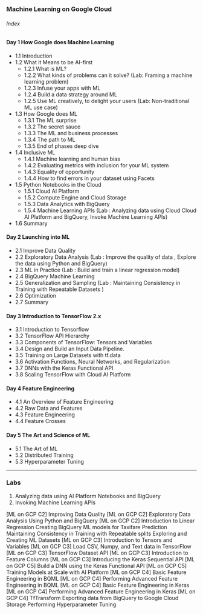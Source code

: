 ### Machine Learning on Google Cloud

###### Index

#### Day 1 How Google does Machine Learning
- 1.1 Introduction
- 1.2 What it Means to be AI-first
    - 1.2.1 What is ML?
    - 1.2.2 What kinds of problems can it solve? (Lab: Framing a machine learning problem)
    - 1.2.3 Infuse your apps with ML
    - 1.2.4 Build a data strategy around ML
    - 1.2.5 Use ML creatively, to delight your users (Lab: Non-traditional ML use case)
- 1.3 How Google does ML
    - 1.3.1 The ML surprise
    - 1.3.2 The secret sauce
    - 1.3.3 The ML and business processes
    - 1.3.4 The path to ML
    - 1.3.5 End of phases deep dive
- 1.4 Inclusive ML
    - 1.4.1 Machine learning and human bias
    - 1.4.2 Evaluating metrics with inclusion for your ML system 
    - 1.4.3 Equality of opportunity
    - 1.4.4 How to find errors in your dataset using Facets
- 1.5 Python Notebooks in the Cloud
    - 1.5.1 Cloud AI Platform
    - 1.5.2 Compute Engine and Cloud Storage
    - 1.5.3 Data Analytics with BigQuery
    - 1.5.4 Machine Learning APIs (Lab : Analyzing data using Cloud Cloud AI Platform and BigQuery, Invoke Machine Learning APIs)
- 1.6 Summary

#### Day 2 Launching into ML
- 2.1 Improve Data Quality
- 2.2 Exploratory Data Analysis (Lab : Improve the quality of data , Explore the data using Python and BigQuery)
- 2.3 ML in Practice (Lab : Build and train a linear regression model)
- 2.4 BigQuery Machine Learning
- 2.5 Generalization and Sampling (Lab : Maintaining Consistency in Training with Repeatable Datasets )
- 2.6 Optimization
- 2.7 Summary

#### Day 3 Introduction to TensorFlow 2.x
- 3.1 Introduction to Tensorflow 
- 3.2 TensorFlow API Hierarchy 
- 3.3 Components of TensorFlow: Tensors and Variables 
- 3.4 Design and Build an Input Data Pipeline. 
- 3.5 Training on Large Datasets with tf.data 
- 3.6 Activation Functions, Neural Networks, and Regularization 
- 3.7 DNNs with the Keras Functional API 
- 3.8 Scaling TensorFlow with Cloud AI Platform 

#### Day 4 Feature Engineering
- 4.1 An Overview of Feature Engineering
- 4.2 Raw Data and  Features
- 4.3 Feature Engineering 
- 4.4 Feature Crosses

#### Day 5 The Art and Science of ML
- 5.1 The Art of ML 
- 5.2 Distributed Training 
- 5.3 Hyperparameter Tuning 

---

### Labs

1. Analyzing data using AI Platform Notebooks and BigQuery
2. Invoking Machine Learning APIs

[ML on GCP C2] Improving Data Quality
[ML on GCP C2] Exploratory Data Analysis Using Python and BigQuery
[ML on GCP C2] Introduction to Linear Regression
Creating BigQuery ML models for Taxifare Prediction
Maintaining Consistency in Training with Repeatable splits
Exploring and Creating ML Datasets
[ML on GCP C3] Introduction to Tensors and Variables
[ML on GCP C3] Load CSV, Numpy, and Text data in TensorFlow
[ML on GCP C3] TensorFlow Dataset API
[ML on GCP C3] Introduction to Feature Columns
[ML on GCP C3] Introducing the Keras Sequential API
[ML on GCP C5] Build a DNN using the Keras Functional API
[ML on GCP C5] Training Models at Scale with AI Platform
[ML on GCP C4] Basic Feature Engineering in BQML
[ML on GCP C4] Performing Advanced Feature Engineering in BQML
[ML on GCP C4] Basic Feature Engineering in Keras
[ML on GCP C4] Performing Advanced Feature Engineering in Keras
[ML on GCP C4] TfTransform
Exporting data from BigQuery to Google Cloud Storage
Performing Hyperparameter Tuning

